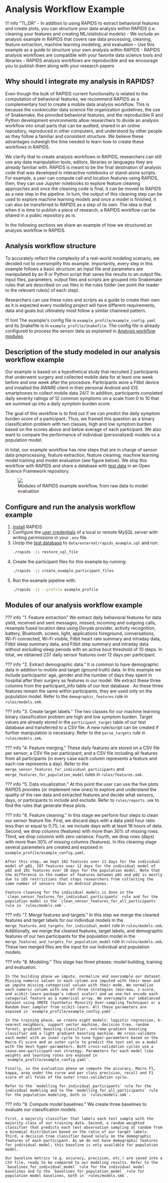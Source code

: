 # Analysis Workflow Example

!!! info "TL;DR"
    - In addition to using RAPIDS to extract behavioral features and create plots, you can structure your data analysis within RAPIDS (i.e. cleaning your features and creating ML/statistical models)
    - We include an analysis example in RAPIDS that covers raw data processing, cleaning, feature extraction, machine learning modeling, and evaluation
    - Use this example as a guide to structure your own analysis within RAPIDS
    - RAPIDS analysis workflows are compatible with your favorite data science tools and libraries
    - RAPIDS analysis workflows are reproducible and we encourage you to publish them along with your research papers

## Why should I integrate my analysis in RAPIDS?
Even though the bulk of RAPIDS current functionality is related to the computation of behavioral features, we recommend RAPIDS as a complementary tool to create a mobile data analysis workflow. This is because the cookiecutter data science file organization guidelines, the use of Snakemake, the provided behavioral features, and the reproducible R and Python development environments allow researchers to divide an analysis workflow into small parts that can be audited, shared in an online repository, reproduced in other computers, and understood by other people as they follow a familiar and consistent structure. We believe these advantages outweigh the time needed to learn how to create these workflows in RAPIDS.

We clarify that to create analysis workflows in RAPIDS, researchers can still use any data manipulation tools, editors, libraries or languages they are already familiar with. RAPIDS is meant to be the final destination of analysis code that was developed in interactive notebooks or stand-alone scripts. For example, a user can compute call and location features using RAPIDS, then, they can use Jupyter notebooks to explore feature cleaning approaches and once the cleaning code is final, it can be moved to RAPIDS as a new step in the pipeline. In turn, the output of this cleaning step can be used to explore machine learning models and once a model is finished, it can also be transferred to RAPIDS as a step of its own. The idea is that when it is time to publish a piece of research, a RAPIDS workflow can be shared in a public repository as is.

In the following sections we share an example of how we structured an analysis workflow in RAPIDS.

## Analysis workflow structure
To accurately reflect the complexity of a real-world modeling scenario, we decided not to oversimplify this example. Importantly, every step in this example follows a basic structure: an input file and parameters are manipulated by an R or Python script that saves the results to an output file. Input files, parameters, output files and scripts are grouped into Snakemake rules that are described on `smk` files in the rules folder (we point the reader to the relevant rule(s) of each step). 

Researchers can use these rules and scripts as a guide to create their own as it is expected every modeling project will have different requirements, data and goals but ultimately most follow a similar chainned pattern.

!!! hint
    The example's config file is `example_profile/example_config.yaml` and its Snakefile is in `example_profile/Snakefile`. The config file is already configured to process the sensor data as explained in [Analysis workflow modules](#analysis-workflow-modules).

## Description of the study modeled in our analysis workflow example
Our example is based on a hypothetical study that recruited 2 participants that underwent surgery and collected mobile data for at least one week before and one week after the procedure. Participants wore a Fitbit device and installed the AWARE client in their personal Android and iOS smartphones to collect mobile data 24/7. In addition, participants completed daily severity ratings of 12 common symptoms on a scale from 0 to 10 that we summed up into a daily symptom burden score. 

The goal of this workflow is to find out if we can predict the daily symptom burden score of a participant. Thus, we framed this question as a binary classification problem with two classes, high and low symptom burden based on the scores above and below average of each participant. We also want to compare the performance of individual (personalized) models vs a population model. 

In total, our example workflow has nine steps that are in charge of sensor data preprocessing, feature extraction, feature cleaning, machine learning model training and model evaluation (see figure below). We ship this workflow with RAPIDS and share a database with [test data](https://osf.io/skqfv/files/) in an Open Science Framework repository. 

<figure>
  <img src="../../img/analysis_workflow.png" max-width="100%" />
  <figcaption>Modules of RAPIDS example workflow, from raw data to model evaluation</figcaption>
</figure>


## Configure and run the analysis workflow example
1.	[Install](../../setup/installation) RAPIDS
2.	Configure the [user credentials](../../setup/configuration/#database-credentials) of a local or remote MySQL server with writing permissions in your `.env` file. 
3.	Unzip the [test database](https://osf.io/skqfv/files/) to `data/external/rapids_example.sql` and run:
    ```bash
    ./rapids -j1 restore_sql_file
    ```
4.	Create the participant files for this example by running:
    ```bash
    ./rapids -j1 create_example_participant_files
    ```
5.	Run the example pipeline with:
    ```bash
    ./rapids -j1 --profile example_profile
    ```

## Modules of our analysis workflow example

??? info "1. Feature extraction"
    We extract daily behavioral features for data yield, received and sent messages, missed, incoming and outgoing calls, resample fused location data using Doryab provider, activity recognition, battery, Bluetooth, screen, light, applications foreground, conversations, Wi-Fi connected, Wi-Fi visible, Fitbit heart rate summary and intraday data, Fitbit sleep summary data, and Fitbit step summary and intraday data without excluding sleep periods with an active bout threshold of 10 steps. In total, we obtained 237 daily sensor features over 12 days per participant. 

??? info "2. Extract demographic data."
    It is common to have demographic data in addition to mobile and target (ground truth) data. In this example we include participants’ age, gender and the number of days they spent in hospital after their surgery as features in our model. We extract these three columns from the participant_info table of our test database . As these three features remain the same within participants, they are used only on the population model. Refer to the `demographic_features` rule in `rules/models.smk`.

??? info "3. Create target labels."
    The two classes for our machine learning binary classification problem are high and low symptom burden. Target values are already stored in the `participant_target` table of our test database and transferred to a CSV file. A new rule/script can be created if further manipulation is necessary. Refer to the `parse_targets` rule in `rules/models.smk`.

??? info "4. Feature merging."
    These daily features are stored on a CSV file per sensor, a CSV file per participant, and a CSV file including all features from all participants (in every case each column represents a feature and each row represents a day). Refer to the `merge_sensor_features_for_individual_participants` and `merge_features_for_population_model` rules in `rules/features.smk`.

??? info "5. Data visualization."
    At this point the user can use the five plots RAPIDS provides (or implement new ones) to explore and understand the quality of the raw data and extracted features and decide what sensors, days, or participants to include and exclude. Refer to `rules/reports.smk` to find the rules that generate these plots.

??? info "6. Feature cleaning."
    In this stage we perform four steps to clean our sensor feature file. First, we discard days with a data yield hour ratio less than or equal to 0.75, i.e. we include days with at least 18 hours of data. Second, we drop columns (features) with more than 30% of missing rows. Third, we drop columns with zero variance. Fourth, we drop rows (days) with more than 30% of missing columns (features). In this cleaning stage several parameters are created and exposed in `example_profile/example_config.yaml`. 

    After this step, we kept 162 features over 11 days for the individual model of p01, 107 features over 12 days for the individual model of p02 and 101 features over 20 days for the population model. Note that the difference in the number of features between p01 and p02 is mostly due to iOS restrictions that stops researchers from collecting the same number of sensors than in Android phones. 
    
    Feature cleaning for the individual models is done in the `clean_sensor_features_for_individual_participants` rule and for the population model in the `clean_sensor_features_for_all_participants` rule in `rules/models.smk`.

??? info "7. Merge features and targets."
    In this step we merge the cleaned features and target labels for our individual models in the `merge_features_and_targets_for_individual_model` rule in `rules/models.smk`. Additionally, we merge the cleaned features, target labels, and demographic features of our two participants for the population model in the `merge_features_and_targets_for_population_model` rule in `rules/models.smk`. These two merged files are the input for our individual and population models. 

??? info "8. Modeling."
    This stage has three phases: model building, training and evaluation. 

    In the building phase we impute, normalize and oversample our dataset.  Missing numeric values in each column are imputed with their mean and we impute missing categorical values with their mode. We normalize each numeric column with one of three strategies (min-max, z-score, and scikit-learn package’s robust scaler) and we one-hot encode each categorial feature as a numerical array. We oversample our imbalanced dataset using SMOTE (Synthetic Minority Over-sampling Technique) or a Random Over sampler from scikit-learn. All these parameters are exposed in `example_profile/example_config.yaml`.

    In the training phase, we create eight models: logistic regression, k-nearest neighbors, support vector machine, decision tree, random forest, gradient boosting classifier, extreme gradient boosting classifier and a light gradient boosting machine. We cross-validate each model with an inner cycle to tune hyper-parameters based on the Macro F1 score and an outer cycle to predict the test set on a model with the best hyper-parameters. Both cross-validation cycles use a leave-one-participant-out strategy. Parameters for each model like weights and learning rates are exposed in `example_profile/example_config.yaml`.

    Finally, in the evaluation phase we compute the accuracy, Macro F1, kappa, area under the curve and per class precision, recall and F1 score of all folds of the outer cross-validation cycle.
    
    Refer to the `modelling_for_individual_participants` rule for the individual modeling and to the `modelling_for_all_participants` rule for the population modeling, both in `rules/models.smk`.

??? info "9. Compute model baselines."
    We create three baselines to evaluate our classification models.
    
    First, a majority classifier that labels each test sample with the majority class of our training data. Second, a random weighted classifier that predicts each test observation sampling at random from a binomial distribution based on the ratio of our target labels. Third, a decision tree classifier based solely on the demographic features of each participant. As we do not have demographic features for individual model, this baseline is only available for population model. 
    
    Our baseline metrics (e.g. accuracy, precision, etc.) are saved into a CSV file, ready to be compared to our modeling results. Refer to the `baselines_for_individual_model` rule for the individual model baselines and to the `baselines_for_population_model` rule for population model baselines, both in `rules/models.smk`.

